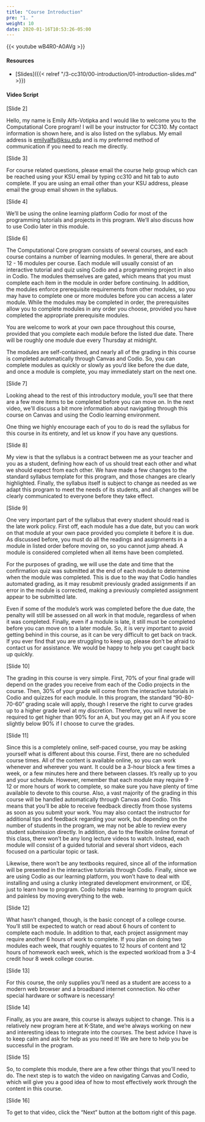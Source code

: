 ```yaml
---
title: "Course Introduction"
pre: "1. "
weight: 10
date: 2020-01-16T10:53:26-05:00
---
```


{{< youtube  wB4R0-A0AVg >}}

<!--U21 x_EuX13SEXY -->
<!--iiCpaUt2-o4, jqlelkDQ88I  -->

#### Resources

* [Slides]({{< relref "/3-cc310/00-introduction/01-introduction-slides.md" >}})

#### Video Script

[Slide 2]

Hello, my name is Emily Alfs-Votipka and I would like to welcome you to the Computational Core program! 
I will be your instructor for CC310. 
My contact information is shown here, and is also listed on the syllabus. 
My email address is emilyalfs@ksu.edu and is my preferred method of communication if you need to reach me directly. 

[Slide 3]

For course related questions, please email the course help group which can be reached using your KSU email by typing cc310 and hit tab to auto complete.
If you are using an email other than your KSU address, please email the group email shown in the syllabus.


[Slide 4]

We’ll be using the online learning platform Codio for most of the programming tutorials and projects in this program. 
We’ll also discuss how to use Codio later in this module.

[Slide 6]

The Computational Core program consists of several courses, and each course contains a number of learning modules. 
In general, there are about 12 - 16 modules per course. 
Each module will usually consist of an interactive tutorial and quiz using Codio and a programming project in also in Codio. 
The modules themselves are gated, which means that you must complete each item in the module in order before continuing. 
In addition, the modules enforce prerequisite requirements from other modules, so you may have to complete one or more modules before you can access a later module. 
While the modules may be completed in order, the prerequisites allow you to complete modules in any order you choose, provided you have completed the appropriate prerequisite modules.

You are welcome to work at your own pace throughout this course, provided that you complete each module before the listed due date.
There will be roughly one module due every Thursday at midnight.

The modules are self-contained, and nearly all of the grading in this course is completed automatically through Canvas and Codio. 
So, you can complete modules as quickly or slowly as you’d like before the due date, and once a module is complete, you may immediately start on the next one.

[Slide 7]

Looking ahead to the rest of this introductory module, you’ll see that there are a few more items to be completed before you can move on. 
In the next video, we'll discuss a bit more information about navigating through this course on Canvas and using the Codio learning environment.

One thing we highly encourage each of you to do is read the syllabus for this course in its entirety, and let us know if you have any questions.

[Slide 8]

My view is that the syllabus is a contract between me as your teacher and you as a student, defining how each of us should treat each other and what we should expect from each other. 
We have made a few changes to the standard syllabus template for this program, and those changes are clearly highlighted. 
Finally, the syllabus itself is subject to change as needed as we adapt this program to meet the needs of its students, and all changes will be clearly communicated to everyone before they take effect.

[Slide 9]

One very important part of the syllabus that every student should read is the late work policy. 
First off, each module has a due date, but you can work on that module at your own pace provided you complete it before it is due. 
As discussed before, you must do all the readings and assignments in a module in listed order before moving on, so you cannot jump ahead. 
A module is considered completed when all items have been completed.

For the purposes of grading, we will use the date and time that the confirmation quiz was submitted at the end of each module to determine when the module was completed. 
This is due to the way that Codio handles automated grading, as it may resubmit previously graded assignments if an error in the module is corrected, making a previously completed assignment appear to be submitted late.

Even if some of the module’s work was completed before the due date, the penalty will still be assessed on all work in that module, regardless of when it was completed.
Finally, even if a module is late, it still must be completed before you can move on to a later module. 
So, it is very important to avoid getting behind in this course, as it can be very difficult to get back on track. 
If you ever find that you are struggling to keep up, please don’t be afraid to contact us for assistance. We would be happy to help you get caught back up quickly.

[Slide 10]

The grading in this course is very simple. 
First, 70% of your final grade will depend on the grades you receive from each of the Codio projects in the course. 
Then, 30% of your grade will come from the interactive tutorials in Codio and quizzes for each module. 
In this program, the standard “90-80-70-60” grading scale will apply, though I reserve the right to curve grades up to a higher grade level at my discretion. 
Therefore, you will never be required to get higher than 90% for an A, but you may get an A if you score slightly below 90% if I choose to curve the grades.

[Slide 11]

Since this is a completely online, self-paced course, you may be asking yourself what is different about this course. 
First, there are no scheduled course times. 
All of the content is available online, so you can work whenever and wherever you want. 
It could be a 3-hour block a few times a week, or a few minutes here and there between classes. It’s really up to you and your schedule. 
However, remember that each module may require 9 - 12 or more hours of work to complete, so make sure you have plenty of time available to devote to this course.
Also, a vast majority of the grading in this course will be handled automatically through Canvas and Codio. 
This means that you’ll be able to receive feedback directly from those systems as soon as you submit your work. 
You may also contact the instructor for additional tips and feedback regarding your work, but depending on the number of students in the program, we may not be able to review every student submission directly.
In addition, due to the flexible online format of this class, there won’t be any long lecture videos to watch. 
Instead, each module will consist of a guided tutorial and several short videos, each focused on a particular topic or task. 

Likewise, there won’t be any textbooks required, since all of the information will be presented in the interactive tutorials through Codio. 
Finally, since we are using Codio as our learning platform, you won’t have to deal with installing and using a clunky integrated development environment, or IDE, just to learn how to program. 
Codio helps make learning to program quick and painless by moving everything to the web.

[Slide 12]

What hasn’t changed, though, is the basic concept of a college course. 
You’ll still be expected to watch or read about 6 hours of content to complete each module. 
In addition to that, each project assignment may require another 6 hours of work to complete. 
If you plan on doing two modules each week, that roughly equates to 12 hours of content and 12 hours of homework each week, which is the expected workload from a 3-4 credit hour 8 week college course.

[Slide 13]

For this course, the only supplies you’ll need as a student are access to a modern web browser and a broadband internet connection. No other special hardware or software is necessary!

[Slide 14]

Finally, as you are aware, this course is always subject to change. 
This is a relatively new program here at K-State, and we’re always working on new and interesting ideas to integrate into the courses. The best advice I have is to keep calm and ask for help as you need it! We are here to help you be successful in the program. 

[Slide 15]

So, to complete this module, there are a few other things that you’ll need to do. The next step is to watch the video on navigating Canvas and Codio, which will give you a good idea of how to most effectively work through the content in this course.

[Slide 16]

To get to that video, click the “Next” button at the bottom right of this page.


